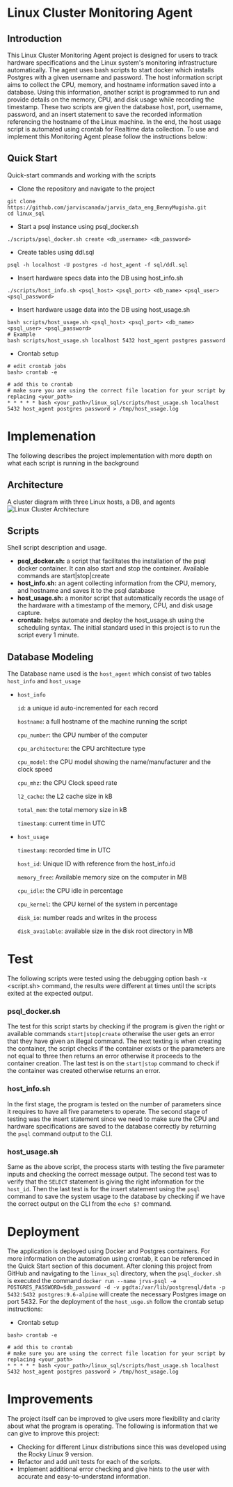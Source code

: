 # Linux Cluster Monitoring Agent

## Introduction
This Linux Cluster Monitoring Agent project is designed for users to track hardware specifications and the Linux system's monitoring infrastructure automatically. The agent uses bash scripts to start docker which installs Postgres with a given username and password. The host information script aims to collect the CPU, memory, and hostname information saved into a database. Using this information, another script is programmed to run and provide details on the memory, CPU, and disk usage while recording the timestamp. These two scripts are given the database host, port, username, password, and an insert statement to save the recorded information referencing the hostname of the Linux machine. In the end, the host usage script is automated using crontab for Realtime data collection. To use and implement this Monitoring Agent please follow the instructions below:

## Quick Start
Quick-start commands and working with the scripts
- Clone the repository and navigate to the project
```
git clone https://github.com/jarviscanada/jarvis_data_eng_BennyMugisha.git
cd linux_sql
```
- Start a psql instance using psql_docker.sh
```
./scripts/psql_docker.sh create <db_username> <db_password>
```
- Create tables using ddl.sql
```
psql -h localhost -U postgres -d host_agent -f sql/ddl.sql
```
- Insert hardware specs data into the DB using host_info.sh
```
./scripts/host_info.sh <psql_host> <psql_port> <db_name> <psql_user> <psql_password>
```
- Insert hardware usage data into the DB using host_usage.sh
```
bash scripts/host_usage.sh <psql_host> <psql_port> <db_name> <psql_user> <psql_password>
# Example
bash scripts/host_usage.sh localhost 5432 host_agent postgres password
```
- Crontab setup
```
# edit crontab jobs
bash> crontab -e

# add this to crontab
# make sure you are using the correct file location for your script by replacing <your_path>
* * * * * bash <your_path>/linux_sql/scripts/host_usage.sh localhost 5432 host_agent postgres password > /tmp/host_usage.log
```

# Implemenation
The following describes the project implementation with more depth on what each script is running in the background
## Architecture
A cluster diagram with three Linux hosts, a DB, and agents <br>
![Linux Cluster Architecture](assets/System%20Architecture.png)
## Scripts
Shell script description and usage.
- __psql_docker.sh:__ a script that facilitates the installation of the psql docker container. It can also start and stop the container. Available commands are start|stop|create
- __host_info.sh:__ an agent collecting information from the CPU, memory, and hostname and saves it to the psql database
- __host_usage.sh:__ a monitor script that automatically records the usage of the hardware with a timestamp of the memory, CPU, and disk usage capture.
- __crontab:__ helps automate and deploy the host_usage.sh using the scheduling syntax. The initial standard used in this project is to run the script every 1 minute.

## Database Modeling
The Database name used is the `host_agent` which consist of two tables `host_info` and `host_usage`
- `host_info`

  `id`: a unique id auto-incremented for each record

  `hostname`: a full hostname of the machine running the script

  `cpu_number`: the CPU number of the computer

  `cpu_architecture`: the CPU architecture type

  `cpu_model`: the CPU model showing the name/manufacturer and the clock speed

  `cpu_mhz`: the CPU Clock speed rate

  `l2_cache`: the L2 cache size in kB

  `total_mem`: the total memory size in kB

  `timestamp`: current time in UTC


- `host_usage`

  `timestamp`: recorded time in UTC

  `host_id`: Unique ID with reference from the host_info.id

  `memory_free`: Available memory size on the computer in MB

  `cpu_idle`: the CPU idle in percentage

  `cpu_kernel`: the  CPU kernel of the system in percentage

  `disk_io`: number reads and writes in the process

  `disk_available`: available size in the disk root directory in MB


# Test
The following scripts were tested using the debugging option bash -x <script.sh> command, the results were different at times until the scripts exited at the expected output.
### psql_docker.sh
The test for this script starts by checking if the program is given the right or available commands `start|stop|create` otherwise the user gets an error that they have given an illegal command. The next texting is when creating the container, the script checks if the container exists or the parameters are not equal to three then returns an error otherwise it proceeds to the container creation. The last test is on the `start|stop` command to check if the container was created otherwise returns an error.
### host_info.sh
In the first stage, the program is tested on the number of parameters since it requires to have all five parameters to operate. The second stage of testing was the insert statement since we need to make sure the CPU and hardware specifications are saved to the database correctly by returning the `psql` command output to the CLI.
### host_usage.sh
Same as the above script, the process starts with testing the five parameter inputs and checking the correct message output. The second test was to verify that the `SELECT` statement is giving the right information for the `host_id`. Then the last test is for the insert statement using the `psql` command to save the system usage to the database by checking if we have the correct output on the CLI from the `echo $?` command.

# Deployment
The application is deployed using Docker and Postgres containers. For more information on the automation using crontab, it can be referenced in the Quick Start section of this document.
After cloning this project from GitHub and navigating to the `linux_sql` directory, when the `psql_docker.sh` is executed the command `docker run --name jrvs-psql -e POSTGRES_PASSWORD=$db_password -d -v pgdta:/var/lib/postgresql/data -p 5432:5432 postgres:9.6-alpine` will create the necessary Postgres image on port 5432. For the deployment of the `host_usge.sh` follow the crontab setup instructions:
- Crontab setup
```
bash> crontab -e

# add this to crontab
# make sure you are using the correct file location for your script by replacing <your_path>
* * * * * bash <your_path>/linux_sql/scripts/host_usage.sh localhost 5432 host_agent postgres password > /tmp/host_usage.log
```

# Improvements
The project itself can be improved to give users more flexibility and clarity about what the program is operating. The following is information that we can give to improve this project:
- Checking for different Linux distributions since this was developed using the Rocky Linux 9 version.
- Refactor and add unit tests for each of the scripts.
- Implement additional error checking and give hints to the user with accurate and easy-to-understand information.
